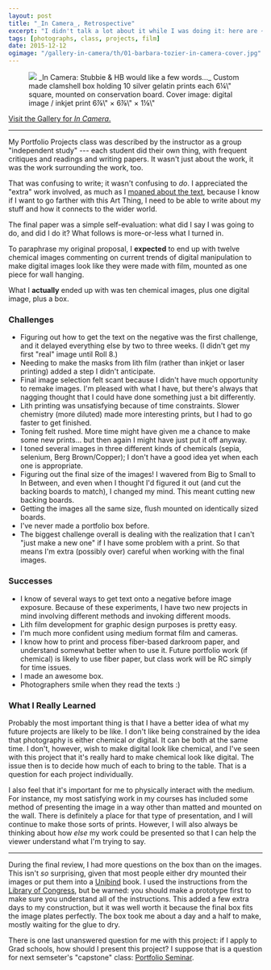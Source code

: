 ```yaml
---
layout: post
title: "_In Camera_, Retrospective"
excerpt: "I didn't talk a lot about it while I was doing it: here are ~1k words of review"
tags: [photographs, class, projects, film]
date: 2015-12-12
ogimage: "/gallery-in-camera/th/01-barbara-tozier-in-camera-cover.jpg"
---
```


<figure class="image-s">
    <a href="/gallery-in-camera/" title="Go to Gallery"><img src="/gallery-in-camera/th/01-barbara-tozier-in-camera-cover.jpg"></a>
    <span class="image-s-caption" markdown="1">_In Camera: Stubbie & HB would like a few words..._  
Custom made clamshell box holding 10 silver gelatin prints each 6¼\" square, mounted on conservation board.  
Cover image: digital image / inkjet print  
6⅞\" × 6⅞\" × 1⅛\"</span>
</figure>

[Visit the Gallery for _In Camera_.](/gallery-in-camera/)

---

My Portfolio Projects class was described by the instructor as a group "independent study" --- each student did their own thing, with frequent critiques and readings and writing papers. It wasn't just about the work, it was the work surrounding the work, too.

That was confusing to write; it wasn't confusing to *do*. I appreciated the "extra" work involved, as much as I [moaned about the text](/notes-on-criticizing-photographs/), because I know if I want to go farther with this Art Thing, I need to be able to write about my stuff and how it connects to the wider world.

The final paper was a simple self-evaluation: what did I say I was going to do, and did I do it? What follows is more-or-less what I turned in.

To paraphrase my original proposal, I **expected** to end up with twelve chemical images commenting on current trends of digital manipulation to make digital images look like they were made with film, mounted as one piece for wall hanging.

What I **actually** ended up with was ten chemical images, plus one digital image, plus a box.

### Challenges

- Figuring out how to get the text on the negative was the first challenge, and it delayed everything else by two to three weeks. (I didn't get my first "real" image until Roll 8.)
- Needing to make the masks from lith film (rather than inkjet or laser printing) added a step I didn't anticipate.
- Final image selection felt scant because I didn't have much opportunity to remake images. I'm pleased with what I have, but there's always that nagging thought that I could have done something just a bit differently.
- Lith printing was unsatisfying because of time constraints. Slower chemistry (more diluted) made more interesting prints, but I had to go faster to get finished.
- Toning felt rushed. More time might have given me a chance to make some new prints... but then again I might have just put it off anyway.
- I toned several images in three different kinds of chemicals (sepia, selenium, Berg Brown/Copper); I don't have a good idea yet when each one is appropriate.
- Figuring out the final size of the images! I wavered from Big to Small to In Between, and even when I thought I'd figured it out (and cut the backing boards to match), I changed my mind. This meant cutting new backing boards.
- Getting the images all the same size, flush mounted on identically sized boards.
- I've never made a portfolio box before.
- The biggest challenge overall is dealing with the realization that I can't "just make a new one" if I have some problem with a print. So that means I'm extra (possibly over) careful when working with the final images.

### Successes

- I know of several ways to get text onto a negative before image exposure. Because of these experiments, I have two new projects in mind involving different methods and invoking different moods.
- Lith film development for graphic design purposes is pretty easy.
- I'm much more confident using medium format film and cameras.
- I know how to print and process fiber-based darkroom paper, and understand somewhat better when to use it. Future portfolio work (if chemical) is likely to use fiber paper, but class work will be RC simply for time issues.
- I made an awesome box.
- Photographers smile when they read the texts :)

### What I Really Learned

Probably the most important thing is that I have a better idea of what my future projects are likely to be like. I don't like being constrained by the idea that photography is either chemical *or* digital. It can be both at the same time. I don't, however, wish to make digital look like chemical, and I've seen with this project that it's really hard to make chemical look like digital. The issue then is to decide how much of each to bring to the table. That is a question for each project individually.

I also feel that it's important for me to physically interact with the medium. For instance, my most satisfying work in my courses has included some method of presenting the image in a way other than matted and mounted on the wall. There is definitely a place for that type of presentation, and I will continue to make those sorts of prints. However, I will also always be thinking about how *else* my work could be presented so that I can help the viewer understand what I'm trying to say.

---

During the final review, I had more questions on the box than on the images. This isn't *so* surprising, given that most people either dry mounted their images or put them into a [Unibind](http://www.unibind.com/en-us/cover/photobook) book. I used the instructions from the [Library of Congress](http://catalog.hathitrust.org/Record/000148073), but be warned: you should make a prototype first to make sure you understand all of the instructions. This added a few extra days to my construction, but it was well worth it because the final box fits the image plates perfectly. The box took me about a day and a half to make, mostly waiting for the glue to dry.

There is one last unanswered question for me with this project: if I apply to Grad schools, how should I present this project? I suppose that is a question for next semseter's "capstone" class: [Portfolio Seminar](http://www.wccnet.edu/academics/classes/information/view/class/PHO%20231/).
